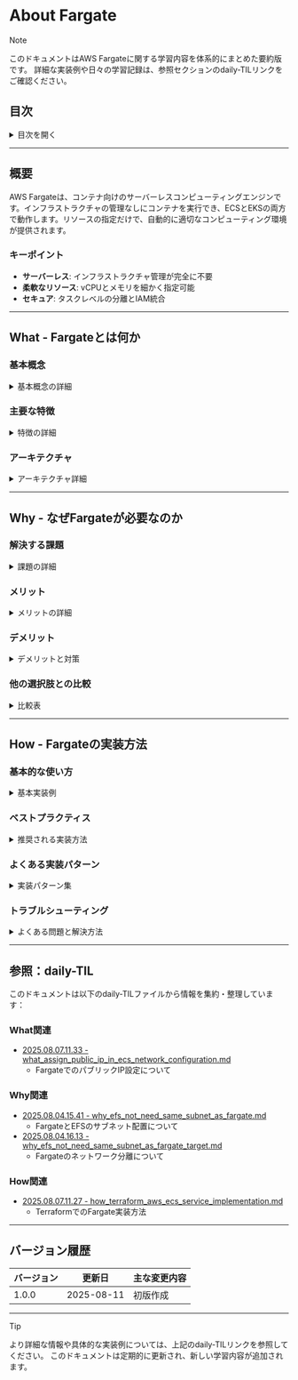 # About Fargate

> [!NOTE]
> このドキュメントはAWS Fargateに関する学習内容を体系的にまとめた要約版です。
> 詳細な実装例や日々の学習記録は、参照セクションのdaily-TILリンクをご確認ください。

## 目次

<details>
<summary>目次を開く</summary>

- [About Fargate](#about-fargate)
  - [目次](#目次)
  - [概要](#概要)
    - [キーポイント](#キーポイント)
  - [What - Fargateとは何か](#what---fargateとは何か)
    - [基本概念](#基本概念)
      - [定義](#定義)
      - [動作原理](#動作原理)
      - [リソース構成](#リソース構成)
    - [主要な特徴](#主要な特徴)
    - [アーキテクチャ](#アーキテクチャ)
      - [Fargateのネットワークアーキテクチャ](#fargateのネットワークアーキテクチャ)
      - [リソース割り当てパターン](#リソース割り当てパターン)
  - [Why - なぜFargateが必要なのか](#why---なぜfargateが必要なのか)
    - [解決する課題](#解決する課題)
      - [従来の問題点](#従来の問題点)
      - [Fargateによる解決策](#fargateによる解決策)
    - [メリット](#メリット)
      - [ビジネス面のメリット](#ビジネス面のメリット)
      - [技術面のメリット](#技術面のメリット)
    - [デメリット](#デメリット)
    - [他の選択肢との比較](#他の選択肢との比較)
  - [How - Fargateの実装方法](#how---fargateの実装方法)
    - [基本的な使い方](#基本的な使い方)
      - [Terraformでの実装](#terraformでの実装)
    - [ベストプラクティス](#ベストプラクティス)
      - [1. 適切なリソースサイジング](#1-適切なリソースサイジング)
      - [2. ネットワーク最適化](#2-ネットワーク最適化)
      - [3. ログとモニタリング](#3-ログとモニタリング)
    - [よくある実装パターン](#よくある実装パターン)
      - [パターン1: マイクロサービス構成](#パターン1-マイクロサービス構成)
      - [パターン2: サイドカーパターン](#パターン2-サイドカーパターン)
      - [パターン3: バッチ処理](#パターン3-バッチ処理)
    - [トラブルシューティング](#トラブルシューティング)
      - [エラー1: タスクが開始しない](#エラー1-タスクが開始しない)
      - [エラー2: メモリ不足](#エラー2-メモリ不足)
      - [エラー3: 接続性の問題](#エラー3-接続性の問題)
  - [参照：daily-TIL](#参照daily-til)
    - [What関連](#what関連)
    - [Why関連](#why関連)
    - [How関連](#how関連)
  - [バージョン履歴](#バージョン履歴)

</details>

---

## 概要

AWS Fargateは、コンテナ向けのサーバーレスコンピューティングエンジンです。インフラストラクチャの管理なしにコンテナを実行でき、ECSとEKSの両方で動作します。リソースの指定だけで、自動的に適切なコンピューティング環境が提供されます。

### キーポイント

- **サーバーレス**: インフラストラクチャ管理が完全に不要
- **柔軟なリソース**: vCPUとメモリを細かく指定可能
- **セキュア**: タスクレベルの分離とIAM統合

---

## What - Fargateとは何か

### 基本概念

<details>
<summary>基本概念の詳細</summary>

Fargateは、コンテナのためのサーバーレスコンピューティングプラットフォームです。

#### 定義

EC2インスタンスのプロビジョニングや管理なしに、コンテナを実行できるAWSのサーバーレスコンピューティングエンジン。

#### 動作原理

```mermaid
graph TB
    subgraph "User Perspective"
        TD[Task Definition<br/>CPU: 512<br/>Memory: 1024]
        Service[ECS Service]
    end
    
    subgraph "Fargate Platform"
        subgraph "Control Plane"
            Scheduler[Task Scheduler]
            RM[Resource Manager]
        end
        
        subgraph "Data Plane"
            subgraph "Fargate Task"
                ENI[Elastic Network Interface]
                Container1[Container 1]
                Container2[Container 2]
                Storage[Ephemeral Storage<br/>20GB + Additional]
            end
        end
        
        subgraph "AWS Managed Infrastructure"
            Compute[Compute Resources]
            Network[VPC Network]
            IAM[IAM Roles]
        end
    end
    
    TD --> Service
    Service --> Scheduler
    Scheduler --> RM
    RM --> Compute
    Compute --> Container1
    Compute --> Container2
    Network --> ENI
    IAM --> Container1
    
    style Scheduler fill:#FFD700
    style Container1 fill:#90EE90
    style Container2 fill:#90EE90
```

#### リソース構成

| リソース | 範囲 | 組み合わせ制限 |
|---------|------|---------------|
| vCPU | 0.25 - 16 | 特定の組み合わせのみ |
| メモリ | 0.5GB - 120GB | vCPUに応じた制限 |
| ストレージ | 20GB - 200GB | 追加可能 |

</details>

### 主要な特徴

<details>
<summary>特徴の詳細</summary>

1. **完全なサーバーレス**
   - インスタンス管理不要
   - 利点: 運用負荷ゼロ

2. **タスクレベルの分離**
   - 各タスクが独立した環境
   - 利点: 高いセキュリティ

3. **柔軟なリソース割り当て**
   - 細かいリソース指定
   - 利点: コスト最適化

4. **ネイティブVPC統合**
   - ENI経由でVPCに接続
   - 利点: 既存ネットワークとの統合

</details>

### アーキテクチャ

<details>
<summary>アーキテクチャ詳細</summary>

#### Fargateのネットワークアーキテクチャ

```mermaid
graph TB
    subgraph "VPC"
        subgraph "Public Subnet"
            ALB[Application Load Balancer]
            NAT[NAT Gateway]
        end
        
        subgraph "Private Subnet A"
            subgraph "Fargate Task 1"
                ENI1[ENI<br/>Private IP: 10.0.1.10]
                App1[Application Container]
                Sidecar1[Sidecar Container]
            end
        end
        
        subgraph "Private Subnet B"
            subgraph "Fargate Task 2"
                ENI2[ENI<br/>Private IP: 10.0.2.10]
                App2[Application Container]
                Sidecar2[Sidecar Container]
            end
        end
    end
    
    subgraph "External Services"
        ECR[Amazon ECR]
        CW[CloudWatch Logs]
        SM[Secrets Manager]
    end
    
    ALB --> ENI1
    ALB --> ENI2
    App1 --> NAT
    App2 --> NAT
    NAT --> ECR
    App1 --> CW
    App2 --> CW
    App1 --> SM
    
    style ENI1 fill:#87CEEB
    style ENI2 fill:#87CEEB
    style App1 fill:#90EE90
    style App2 fill:#90EE90
```

#### リソース割り当てパターン

```mermaid
graph LR
    subgraph "CPU/Memory Combinations"
        C1[0.25 vCPU<br/>0.5GB, 1GB, 2GB]
        C2[0.5 vCPU<br/>1GB - 4GB]
        C3[1 vCPU<br/>2GB - 8GB]
        C4[2 vCPU<br/>4GB - 16GB]
        C5[4 vCPU<br/>8GB - 30GB]
        C6[8 vCPU<br/>16GB - 60GB]
        C7[16 vCPU<br/>32GB - 120GB]
    end
    
    style C1 fill:#E8F5E9
    style C2 fill:#C8E6C9
    style C3 fill:#A5D6A7
    style C4 fill:#81C784
    style C5 fill:#66BB6A
    style C6 fill:#4CAF50
    style C7 fill:#43A047
```

</details>

---

## Why - なぜFargateが必要なのか

### 解決する課題

<details>
<summary>課題の詳細</summary>

#### 従来の問題点

1. **インフラ管理の負担**
   - 影響: EC2インスタンスの管理に時間を費やす
   - 例: パッチ適用、スケーリング、モニタリング

2. **リソースの無駄**
   - 影響: 過剰プロビジョニングによるコスト増
   - 例: ピーク時に合わせたインスタンスサイズ

3. **セキュリティの複雑性**
   - 影響: 共有インスタンスでの分離問題
   - 例: コンテナ間のリソース競合

#### Fargateによる解決策

- 完全マネージドなインフラストラクチャ
- 使用したリソース分のみの課金
- タスクレベルでの完全な分離

</details>

### メリット

<details>
<summary>メリットの詳細</summary>

#### ビジネス面のメリット

1. **運用コスト削減**
   - インフラ管理工数: ゼロ
   - パッチ管理: 自動化

2. **迅速なデプロイ**
   - インスタンス起動待ち時間なし
   - 即座にコンテナ実行

3. **正確なコスト管理**
   - リソース単位の課金
   - 過剰プロビジョニング不要

#### 技術面のメリット

1. **セキュリティ強化**
   - カーネルレベルの分離
   - 専用のENI

2. **スケーラビリティ**
   - 理論上無限のスケール
   - 自動的なリソース確保

</details>

### デメリット

<details>
<summary>デメリットと対策</summary>

| デメリット | 影響 | 対策 |
|-----------|------|------|
| 起動時間 | EC2より遅い | ウォームプール維持 |
| コスト | 小規模では割高 | 適切なサイジング |
| カスタマイズ制限 | OS設定不可 | コンテナ内で対応 |
| GPUサポートなし | ML/AI制限 | EC2起動タイプ使用 |

</details>

### 他の選択肢との比較

<details>
<summary>比較表</summary>

| 特徴 | Fargate | EC2 (ECS) | Lambda |
|------|---------|-----------|---------|
| 管理負荷 | なし | 高 | なし |
| 起動時間 | 30-60秒 | 2-5分 | ミリ秒 |
| 実行時間制限 | なし | なし | 15分 |
| リソース | 0.25-16 vCPU | 制限なし | 3GB RAM |
| 永続ストレージ | EFS可 | EBS可 | 不可 |
| コスト | 中 | 低〜高 | 低〜中 |

</details>

---

## How - Fargateの実装方法

### 基本的な使い方

<details>
<summary>基本実装例</summary>

#### Terraformでの実装

```hcl
# Task Definition for Fargate
resource "aws_ecs_task_definition" "fargate_app" {
  family                   = "${var.project_name}-fargate-task"
  network_mode            = "awsvpc"  # Fargate必須
  requires_compatibilities = ["FARGATE"]
  cpu                     = "512"      # 0.5 vCPU
  memory                  = "1024"     # 1 GB
  execution_role_arn      = aws_iam_role.ecs_execution.arn
  task_role_arn           = aws_iam_role.ecs_task.arn
  
  # Fargate用のストレージ設定
  ephemeral_storage {
    size_in_gib = 30  # デフォルト20GBから拡張
  }
  
  container_definitions = jsonencode([
    {
      name  = "app"
      image = "${aws_ecr_repository.app.repository_url}:latest"
      
      essential = true
      
      portMappings = [
        {
          containerPort = 8080
        }
      ]
      
      # Fargate用のリソース制限
      cpu    = 256  # 0.25 vCPU
      memory = 512  # 512 MB
      
      # 環境変数
      environment = [
        {
          name  = "ENVIRONMENT"
          value = var.environment
        }
      ]
      
      # Secrets Managerからの取得
      secrets = [
        {
          name      = "DB_PASSWORD"
          valueFrom = aws_secretsmanager_secret.db_password.arn
        }
      ]
      
      # ログ設定
      logConfiguration = {
        logDriver = "awslogs"
        options = {
          "awslogs-group"         = aws_cloudwatch_log_group.fargate.name
          "awslogs-region"        = var.region
          "awslogs-stream-prefix" = "fargate"
        }
      }
      
      # ヘルスチェック
      healthCheck = {
        command     = ["CMD-SHELL", "curl -f http://localhost:8080/health || exit 1"]
        interval    = 30
        timeout     = 5
        retries     = 3
        startPeriod = 60
      }
    }
  ])
}

# ECS Service with Fargate
resource "aws_ecs_service" "fargate_service" {
  name            = "${var.project_name}-fargate-service"
  cluster         = aws_ecs_cluster.main.id
  task_definition = aws_ecs_task_definition.fargate_app.arn
  desired_count   = var.desired_count
  
  # Fargateを指定
  launch_type = "FARGATE"
  
  # プラットフォームバージョン
  platform_version = "LATEST"
  
  # ネットワーク設定（必須）
  network_configuration {
    subnets          = var.private_subnet_ids
    security_groups  = [aws_security_group.fargate.id]
    assign_public_ip = false  # プライベートサブネット
  }
  
  # ロードバランサー設定
  load_balancer {
    target_group_arn = aws_lb_target_group.fargate.arn
    container_name   = "app"
    container_port   = 8080
  }
  
  # デプロイメント設定
  deployment_configuration {
    maximum_percent         = 200
    minimum_healthy_percent = 100
    
    deployment_circuit_breaker {
      enable   = true
      rollback = true
    }
  }
  
  # サービスディスカバリー
  service_registries {
    registry_arn = aws_service_discovery_service.fargate.arn
  }
  
  depends_on = [aws_lb_listener.app]
}

# Security Group for Fargate
resource "aws_security_group" "fargate" {
  name_prefix = "${var.project_name}-fargate-"
  vpc_id      = var.vpc_id
  
  ingress {
    from_port       = 8080
    to_port         = 8080
    protocol        = "tcp"
    security_groups = [aws_security_group.alb.id]
  }
  
  egress {
    from_port   = 0
    to_port     = 0
    protocol    = "-1"
    cidr_blocks = ["0.0.0.0/0"]
  }
  
  tags = {
    Name = "${var.project_name}-fargate-sg"
  }
}
```

</details>

### ベストプラクティス

<details>
<summary>推奨される実装方法</summary>

#### 1. 適切なリソースサイジング

```hcl
# 開発環境: 最小構成
variable "fargate_cpu_dev" {
  default = "256"  # 0.25 vCPU
}
variable "fargate_memory_dev" {
  default = "512"  # 0.5 GB
}

# 本番環境: 適切なサイズ
variable "fargate_cpu_prod" {
  default = "1024"  # 1 vCPU
}
variable "fargate_memory_prod" {
  default = "2048"  # 2 GB
}
```

**理由**: コスト最適化とパフォーマンスのバランス

#### 2. ネットワーク最適化

```hcl
# VPCエンドポイントの設定
resource "aws_vpc_endpoint" "ecr_api" {
  vpc_id              = var.vpc_id
  service_name        = "com.amazonaws.${var.region}.ecr.api"
  vpc_endpoint_type   = "Interface"
  subnet_ids          = var.private_subnet_ids
  security_group_ids  = [aws_security_group.vpc_endpoints.id]
}

resource "aws_vpc_endpoint" "ecr_dkr" {
  vpc_id              = var.vpc_id
  service_name        = "com.amazonaws.${var.region}.ecr.dkr"
  vpc_endpoint_type   = "Interface"
  subnet_ids          = var.private_subnet_ids
  security_group_ids  = [aws_security_group.vpc_endpoints.id]
}
```

**理由**: NAT Gatewayのコスト削減とパフォーマンス向上

#### 3. ログとモニタリング

```hcl
# Container Insights有効化
resource "aws_ecs_cluster" "main" {
  setting {
    name  = "containerInsights"
    value = "enabled"
  }
}

# FireLensによる高度なログ管理
container_definitions = jsonencode([
  {
    name  = "log-router"
    image = "amazon/aws-for-fluent-bit:latest"
    
    firelensConfiguration = {
      type = "fluentbit"
      options = {
        enable-ecs-log-metadata = "true"
        config-file-type        = "file"
        config-file-value       = "/fluent-bit/configs/parse-json.conf"
      }
    }
  }
])
```

**理由**: 可観測性の向上とトラブルシューティングの効率化

</details>

### よくある実装パターン

<details>
<summary>実装パターン集</summary>

#### パターン1: マイクロサービス構成

**用途**: 独立したサービスの実行

```hcl
# 各サービス用のタスク定義
resource "aws_ecs_task_definition" "microservice" {
  for_each = var.microservices
  
  family                   = "${each.key}-service"
  requires_compatibilities = ["FARGATE"]
  network_mode            = "awsvpc"
  cpu                     = each.value.cpu
  memory                  = each.value.memory
  
  container_definitions = jsonencode([
    {
      name  = each.key
      image = "${aws_ecr_repository.microservices[each.key].repository_url}:latest"
      
      environment = [
        {
          name  = "SERVICE_NAME"
          value = each.key
        }
      ]
    }
  ])
}
```

#### パターン2: サイドカーパターン

**用途**: ログ収集、プロキシ、監視

```hcl
container_definitions = jsonencode([
  {
    name      = "app"
    image     = "app:latest"
    essential = true
    
    dependsOn = [
      {
        containerName = "envoy"
        condition     = "START"
      }
    ]
  },
  {
    name      = "envoy"
    image     = "envoyproxy/envoy:latest"
    essential = true
    
    portMappings = [
      {
        containerPort = 9901
      }
    ]
  }
])
```

#### パターン3: バッチ処理

**用途**: 定期的なジョブ実行

```hcl
# EventBridgeによるスケジュール実行
resource "aws_cloudwatch_event_rule" "batch" {
  name                = "fargate-batch-job"
  schedule_expression = "cron(0 2 * * ? *)"  # 毎日2時
}

resource "aws_cloudwatch_event_target" "fargate" {
  rule      = aws_cloudwatch_event_rule.batch.name
  target_id = "fargate-batch"
  arn       = aws_ecs_cluster.main.arn
  role_arn  = aws_iam_role.events.arn
  
  ecs_target {
    task_definition_arn = aws_ecs_task_definition.batch.arn
    task_count          = 1
    launch_type         = "FARGATE"
    platform_version    = "LATEST"
    
    network_configuration {
      subnets          = var.private_subnet_ids
      security_groups  = [aws_security_group.batch.id]
      assign_public_ip = false
    }
  }
}
```

</details>

### トラブルシューティング

<details>
<summary>よくある問題と解決方法</summary>

#### エラー1: タスクが開始しない

**原因**: ネットワーク設定またはIAMロールの問題
**解決方法**:

```bash
# タスクの停止理由を確認
aws ecs describe-tasks \
  --cluster my-cluster \
  --tasks arn:aws:ecs:region:account:task/task-id \
  --query 'tasks[0].stoppedReason'

# よくある理由と対策
# "CannotPullContainerError" → ECRエンドポイントまたはIAMロール確認
# "ResourceInitializationError" → ENI作成失敗、サブネット/SG確認
```

#### エラー2: メモリ不足

**原因**: コンテナのメモリ使用量が割り当てを超過
**解決方法**:

```hcl
# メモリ予約を調整
container_definitions = jsonencode([
  {
    name   = "app"
    memory = 512          # ハードリミット
    memoryReservation = 256  # ソフトリミット
  }
])

# CloudWatch Metricsで監視
resource "aws_cloudwatch_metric_alarm" "memory" {
  alarm_name          = "fargate-high-memory"
  comparison_operator = "GreaterThanThreshold"
  evaluation_periods  = "2"
  metric_name         = "MemoryUtilization"
  namespace           = "AWS/ECS"
  period              = "300"
  statistic           = "Average"
  threshold           = "80"
}
```

#### エラー3: 接続性の問題

**原因**: VPCエンドポイントまたはNAT Gateway設定
**解決方法**:

```hcl
# 必要なVPCエンドポイント
locals {
  required_endpoints = [
    "com.amazonaws.${var.region}.ecr.api",
    "com.amazonaws.${var.region}.ecr.dkr",
    "com.amazonaws.${var.region}.s3",
    "com.amazonaws.${var.region}.logs",
    "com.amazonaws.${var.region}.secretsmanager"
  ]
}

resource "aws_vpc_endpoint" "required" {
  for_each = toset(local.required_endpoints)
  
  vpc_id              = var.vpc_id
  service_name        = each.value
  vpc_endpoint_type   = "Interface"
  subnet_ids          = var.private_subnet_ids
  security_group_ids  = [aws_security_group.vpc_endpoints.id]
}
```

</details>

---

## 参照：daily-TIL

このドキュメントは以下のdaily-TILファイルから情報を集約・整理しています：

### What関連

- [2025.08.07.11.33 - what_assign_public_ip_in_ecs_network_configuration.md](../daily/2025.08.07.11.33_what_assign_public_ip_in_ecs_network_configuration.md)
  - FargateでのパブリックIP設定について

### Why関連

- [2025.08.04.15.41 - why_efs_not_need_same_subnet_as_fargate.md](../daily/2025.08.04.15.41_why_efs_not_need_same_subnet_as_fargate.md)
  - FargateとEFSのサブネット配置について
- [2025.08.04.16.13 - why_efs_not_need_same_subnet_as_fargate_target.md](../daily/2025.08.04.16.13_why_efs_not_need_same_subnet_as_fargate_target.md)
  - Fargateのネットワーク分離について

### How関連

- [2025.08.07.11.27 - how_terraform_aws_ecs_service_implementation.md](../daily/2025.08.07.11.27_how_terraform_aws_ecs_service_implementation.md)
  - TerraformでのFargate実装方法

---

## バージョン履歴

| バージョン | 更新日 | 主な変更内容 |
|-----------|---------|-------------|
| 1.0.0 | 2025-08-11 | 初版作成 |

---

> [!TIP]
> より詳細な情報や具体的な実装例については、上記のdaily-TILリンクを参照してください。
> このドキュメントは定期的に更新され、新しい学習内容が追加されます。